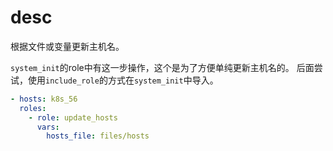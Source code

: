 
# desc
根据文件或变量更新主机名。

`system_init`的role中有这一步操作，这个是为了方便单纯更新主机名的。
后面尝试，使用`include_role`的方式在`system_init`中导入。

```yaml
- hosts: k8s_56
  roles:
    - role: update_hosts
      vars:
        hosts_file: files/hosts
```
